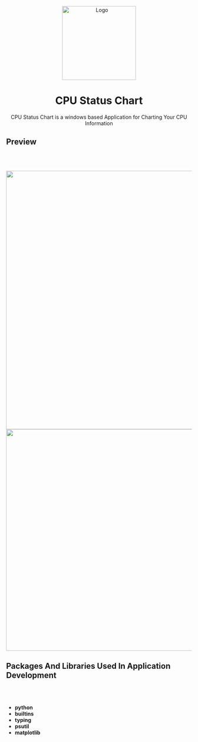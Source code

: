 <div align="center">
  <a href="https://github.com/ariaramin/Crypto">
    <img src="https://github.com/shervinbdndev/CPUStatusChart/blob/master/Preview/logo%403x.png" alt="Logo" width="200">
  </a>

  <h1 align="center">CPU Status Chart</h1>

  <p align="center">
    CPU Status Chart is a windows based Application for Charting Your CPU Information
  </p>
</div>


## Preview
<br><br>
<p align="center">
  <img src="https://github.com/shervinbdndev/CPUStatusChart/blob/master/Preview/preview%403x.png" width="700" /> 
  <br>
  <img src="https://github.com/shervinbdndev/CPUStatusChart/blob/master/Preview/windows11.png" width="600" />
</p>


## Packages And Libraries Used In Application Development
<br><br>
* <b>python</b>
* <b>builtins</b>
* <b>typing</b>
* <b>psutil</b>
* <b>matplotlib</b>
